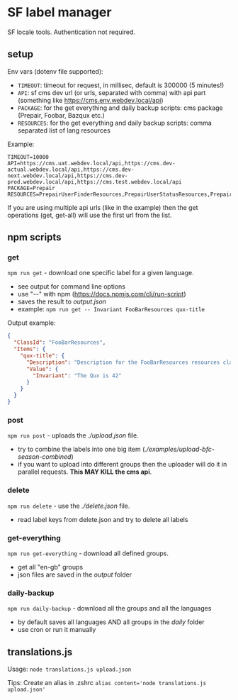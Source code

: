 SF label manager
================

SF locale tools. Authentication not required.

## setup

Env vars (dotenv file supported):

* `TIMEOUT`: timeout for request, in millisec, default is 300000 (5 minutes!)
* `API`: sf cms dev url (or urls, separated with comma) with api part (something like https://cms.env.webdev.local/api)
* `PACKAGE`: for the get everything and daily backup scripts: cms package (Prepair, Foobar, Bazqux etc.)
* `RESOURCES`: for the get everything and daily backup scripts: comma separated list of lang resources

Example:

```shell
TIMEOUT=10000
API=https://cms.uat.webdev.local/api,https://cms.dev-actual.webdev.local/api,https://cms.dev-next.webdev.local/api,https://cms.dev-prod.webdev.local/api,https://cms.test.webdev.local/api
PACKAGE=Prepair
RESOURCES=PrepairUserFinderResources,PrepairUserStatusResources,PrepairErrorCodeResources,DoNotTranslateResources
```

If you are using multiple api urls (like in the example) then the get operations (get, get-all) will use the first url from the list.

## npm scripts

### get

`npm run get` - download one specific label for a given language.

* see output for command line options
* use "--" with npm (https://docs.npmjs.com/cli/run-script)
* saves the result to _output.json_
* example: `npm run get -- Invariant FooBarResources qux-title`

Output example:

```json
{
  "ClassId": "FooBarResources",
  "Items": {
    "qux-title": {
      "Description": "Description for the FooBarResources resources class",
      "Value": {
        "Invariant": "The Qux is 42"
      }
    }
  }
}
```

### post

`npm run post` - uploads the _./upload.json_ file.

* try to combine the labels into one big item (_./examples/upload-bfc-season-combined_)
* if you want to upload into different groups then the uploader will
  do it in parallel requests. __This MAY KILL the cms api__.

### delete

`npm run delete` - use the _./delete.json_ file.

* read label keys from delete.json and try to delete all labels

### get-everything

`npm run get-everything` - download all defined groups.

* get all "en-gb" groups
* json files are saved in the _output_ folder

### daily-backup

`npm run daily-backup` - download all the groups and all the languages

* by default saves all languages AND all groups in the _daily_ folder
* use cron or run it manually


## translations.js
Usage: `node translations.js upload.json`

Tips:
Create an alias in .zshrc
`alias content='node translations.js upload.json'`